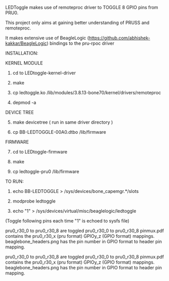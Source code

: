 LEDToggle makes use of remoteproc driver to TOGGLE 8 GPIO pins 
from PRU0.

This project only aims at gaining better understanding of PRUSS and remoteproc.

It makes extensive use of BeagleLogic (https://github.com/abhishek-kakkar/BeagleLogic)
bindings to the pru-rpoc driver

INSTALLATION:

KERNEL MODULE

1. cd to LEDtoggle-kernel-driver

2. make

3. cp ledtoggle.ko /lib/modules/3.8.13-bone70/kernel/drivers/remoteproc

4. depmod -a

DEVICE TREE

5. make devicetree   ( run in same driver directory )

6. cp BB-LEDTOGGLE-00A0.dtbo /lib/firmware

FIRMWARE

7. cd to LEDtoggle-firmware

8. make

9. cp ledtoggle-pru0 /lib/firmware

TO RUN:

1. echo BB-LEDTOGGLE > /sys/devices/bone_capemgr.*/slots

2. modprobe ledtoggle

3. echo "1" > /sys/devices/virtual/misc/beaglelogic/ledtoggle

(Toggle following pins each time "1" is echoed to sysfs file)

pru0_r30_0 to pru0_r30_8 are toggled pru0_r30_0 to pru0_r30_8 pinmux.pdf contains the pru0_r30_x (pru format) GPIOy_z (GPIO format) mappings. beaglebone_headers.png has the pin number in GPIO format to header pin mapping.

pru0_r30_0 to pru0_r30_8 are toggled
pru0_r30_0 to pru0_r30_8 pinmux.pdf contains the pru0_r30_x (pru format) GPIOy_z (GPIO format) mappings.
beaglebone_headers.png has the pin number in GPIO format to header pin mapping.
